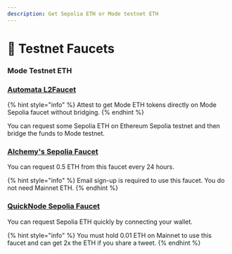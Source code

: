 ```yaml
---
description: Get Sepolia ETH or Mode testnet ETH
---
```


# 🚰 Testnet Faucets

### Mode Testnet ETH

### [Automata L2Faucet](https://www.l2faucet.com/mode)

{% hint style="info" %}
Attest to get Mode ETH tokens directly on Mode Sepolia faucet without bridging.&#x20;
{% endhint %}

You can request some Sepolia ETH on Ethereum Sepolia testnet and then bridge the funds to Mode testnet.

### [Alchemy's Sepolia Faucet ](https://sepoliafaucet.com/) <a href="#blockscout" id="blockscout"></a>

You can request 0.5 ETH from this faucet every 24 hours.&#x20;

{% hint style="info" %}
Email sign-up is required to use this faucet.  You do not need Mainnet ETH.&#x20;
{% endhint %}

### [QuickNode Sepolia Faucet](https://faucet.quicknode.com/ethereum/sepolia)&#x20;

You can request Sepolia ETH quickly by connecting your wallet.&#x20;

{% hint style="info" %}
You must hold 0.01 ETH on Mainnet to use this faucet and can get 2x the ETH if you share a tweet.&#x20;
{% endhint %}
